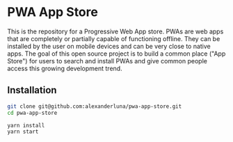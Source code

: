# PWA App Store

This is the repository for a Progressive Web App store. PWAs are web apps that are completely or partially capable of functioning offline. They can be installed by the user on mobile devices and can be very close to native apps. The goal of this open source project is to build a common place ("App Store") for users to search and install PWAs and give common people access this growing development trend.

## Installation

```bash
git clone git@github.com:alexanderluna/pwa-app-store.git
cd pwa-app-store

yarn install
yarn start
```


